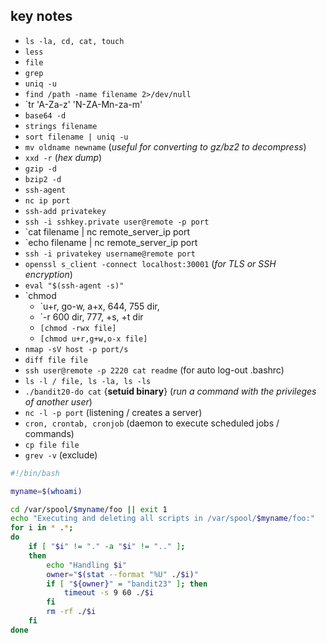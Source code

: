 ## key notes
- `ls -la, cd, cat, touch `
- `less`
- `file `
- `grep`
- `uniq -u`
- `find /path -name filename 2>/dev/null`
- `tr 'A-Za-z' 'N-ZA-Mn-za-m'
- `base64 -d`
- `strings filename`
- `sort filename | uniq -u`
- `mv oldname newname` (*useful for converting to gz/bz2 to decompress*)
- `xxd -r` (*hex dump*)
- `gzip -d`
- `bzip2 -d`
- `ssh-agent`
- `nc ip port`
- `ssh-add privatekey`
- `ssh -i sshkey.private user@remote -p port`
- `cat filename | nc remote_server_ip port
- `echo filename | nc remote_server_ip port
- `ssh -i privatekey username@remote port`
- `openssl s_client -connect localhost:30001` (*for TLS or SSH encryption*)
- `eval "$(ssh-agent -s)" `
- `chmod 
	- `u+r, go-w, a+x, 644, 755 dir, 
	- `-r 600 dir, 777, +s, +t dir 
	- `[chmod -rwx file]`
	- `[chmod u+r,g+w,o-x file]`
- `nmap -sV host -p port/s`
- `diff file file`
- `ssh user@remote -p 2220 cat readme` (for auto log-out .bashrc)
- `ls -l / file, ls -la, ls -ls`
- `./bandit20-do cat` {**setuid binary**} (*run a command with the privileges of another user*)
- `nc -l -p port` (listening / creates a server)
- `cron, crontab, cronjob` (daemon to execute scheduled jobs / commands)
- `cp file file` 
- `grev -v` (exclude)

```sh
#!/bin/bash

myname=$(whoami)

cd /var/spool/$myname/foo || exit 1
echo "Executing and deleting all scripts in /var/spool/$myname/foo:"
for i in * .*;
do
    if [ "$i" != "." -a "$i" != ".." ];
    then
        echo "Handling $i"
        owner="$(stat --format "%U" ./$i)"
        if [ "${owner}" = "bandit23" ]; then
            timeout -s 9 60 ./$i
        fi
        rm -rf ./$i
    fi
done
```
